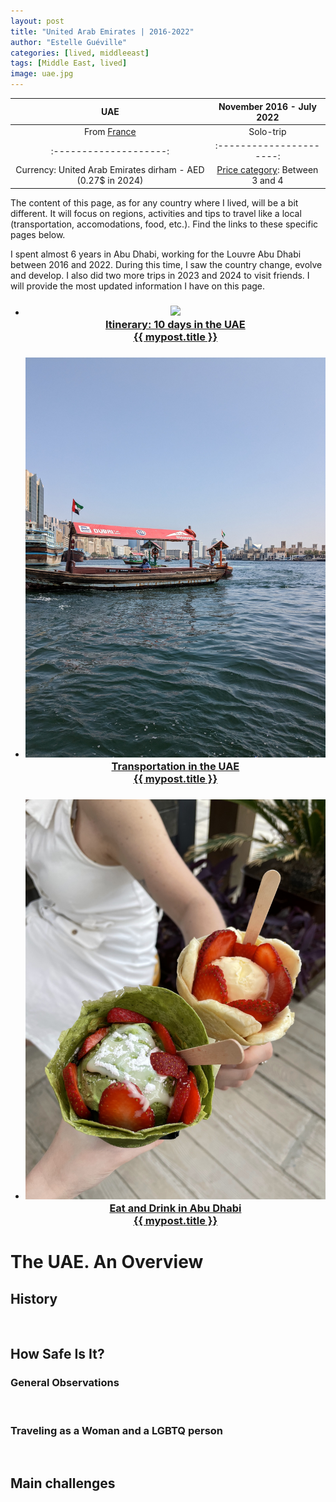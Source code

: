 ```yaml
---
layout: post
title: "United Arab Emirates | 2016-2022"
author: "Estelle Guéville"
categories: [lived, middleeast]
tags: [Middle East, lived]
image: uae.jpg
---
```



<base target="_blank">

| UAE | November 2016 - July 2022
| :--------------------:   | :----------------------:|
| From [France](https://estellegvl.github.io/Around-the-World/france)       | Solo-trip       |
| :--------------------:   | :----------------------:|
| Currency: United Arab Emirates dirham - AED (0.27$ in 2024) | [Price category](https://estellegvl.github.io/Around-the-World/price): Between 3 and 4 |

The content of this page, as for any country where I lived, will be a bit different. It will focus on regions, activities and tips to travel like a local (transportation, accomodations, food, etc.). Find the links to these specific pages below.

I spent almost 6 years in Abu Dhabi, working for the Louvre Abu Dhabi between 2016 and 2022. During this time, I saw the country change, evolve and develop. I also did two more trips in 2023 and 2024 to visit friends. I will provide the most updated information I have on this page.


<div class="lived" style="text-align: center;">
  <ul class="lived-posts">
          <li>
            <h3>
              <a href="https://estellegvl.github.io/Around-the-World/10daysuae">
                <div class="lived-thumbnail">
                    <img src="https://github.com/EstelleGvl/Around-the-World/blob/main/assets/img/uae/PXL_20240323_100242268.MP.jpg?raw=true">
                </div>
                <div class="caption">Itinerary: 10 days in the UAE</div>
                <div class="lived-title">
                  {{ mypost.title }}
                </div>
              </a>
            </h3>
          </li>
  </ul>
</div>

<div class="lived" style="text-align: center;">
  <ul class="lived-posts">
          <li>
            <h3>
              <a href="https://estellegvl.github.io/Around-the-World/uaetransportation">
                <div class="lived-thumbnail">
                    <img src="https://github.com/EstelleGvl/Around-the-World/blob/main/assets/img/uae/PXL_20230314_091202788.jpg?raw=true">
                </div>
                <div class="caption">Transportation in the UAE</div>
                <div class="lived-title">
                  {{ mypost.title }}
                </div>
              </a>
            </h3>
          </li>
  </ul>
</div>

<div class="lived" style="text-align: center;">
  <ul class="lived-posts">
          <li>
            <h3>
              <a href="https://estellegvl.github.io/Around-the-World/fbabudhabi">
                <div class="lived-thumbnail">
                    <img src="https://github.com/EstelleGvl/Around-the-World/blob/main/assets/img/uae/IMG_8920.jpg?raw=true">
                </div>
                <div class="caption">Eat and Drink in Abu Dhabi</div>
                <div class="lived-title">
                  {{ mypost.title }}
                </div>
              </a>
            </h3>
          </li>
  </ul>
</div>

# The UAE. An Overview
## History

<br>

## How Safe Is It?
### General Observations

<br>

### Traveling as a Woman and a LGBTQ person

<br>

## Main challenges
